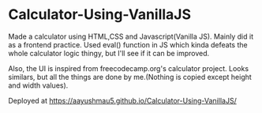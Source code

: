 # Calculator-Using-VanillaJS
Made a calculator using HTML,CSS and Javascript(Vanilla JS).
Mainly did it as a frontend practice.
Used eval() function in JS which kinda defeats the whole calculator logic thingy, but I'll see if it can be improved.

Also, the UI is inspired from freecodecamp.org's calculator project. 
Looks similars, but all the things are done by me.(Nothing is copied except height and width values).

Deployed at https://aayushmau5.github.io/Calculator-Using-VanillaJS/
